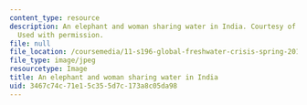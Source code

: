 ```yaml
---
content_type: resource
description: An elephant and woman sharing water in India. Courtesy of Deepa Rao.
  Used with permission.
file: null
file_location: /coursemedia/11-s196-global-freshwater-crisis-spring-2011/3467c74c71e15c355d7c173a8c05da98_11-s196s11-th.jpg
file_type: image/jpeg
resourcetype: Image
title: An elephant and woman sharing water in India
uid: 3467c74c-71e1-5c35-5d7c-173a8c05da98
---
```

